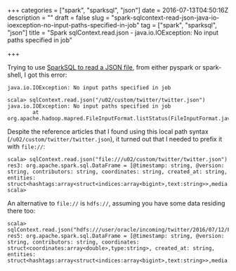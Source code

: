 +++
categories = ["spark", "sparksql", "json"]
date = 2016-07-13T04:50:16Z
description = ""
draft = false
slug = "spark-sqlcontext-read-json-java-io-ioexception-no-input-paths-specified-in-job"
tag = ["spark", "sparksql", "json"]
title = "Spark sqlContext.read.json - java.io.IOException: No input paths specified in job"

+++

Trying to use [SparkSQL to read a JSON file](http://spark.apache.org/docs/latest/sql-programming-guide.html#json-datasets), from either pyspark or spark-shell, I got this error: 

    java.io.IOException: No input paths specified in job

```
scala> sqlContext.read.json("/u02/custom/twitter/twitter.json")
java.io.IOException: No input paths specified in job
        at org.apache.hadoop.mapred.FileInputFormat.listStatus(FileInputFormat.java:202)
```

Despite the reference articles that I found using this local path syntax (`/u02/custom/twitter/twitter.json`), it turned out that I needed to prefix it with `file://`: 

```
scala> sqlContext.read.json("file:///u02/custom/twitter/twitter.json")
res3: org.apache.spark.sql.DataFrame = [@timestamp: string, @version: string, contributors: string, coordinates: string, created_at: string, entities: struct<hashtags:array<struct<indices:array<bigint>,text:string>>,media:array<struct<display_url:string,expanded_url:string,id:bigint,id_str:string,indices:array<bigint>,media_url:string,media_url_https:string,sizes:struct<large:struct<h:bigint,resize:string,w:bigint>,medium:struct<h:bigint,resize:string,w:bigint>,small:struct<h:bigint,resize:string,w:bigint>,thumb:struct<h:bigint,resize:string,w:bigint>>,source_status_id:bigint,source_status_id_str:string,source_user_id:bigint,source_user_id_str:string,type:string,url:string>>,symbols:array<struct<indices:array<bigint>,text:string>>,urls:array<struct<display_url:string,expanded_url:string...
scala>
```

An alternative to `file://` is `hdfs://`, assuming you have some data residing there too: 

```
scala> sqlContext.read.json("hdfs:///user/oracle/incoming/twitter/2016/07/12/FlumeData.1468339844123")
res5: org.apache.spark.sql.DataFrame = [@timestamp: string, @version: string, contributors: string, coordinates: struct<coordinates:array<double>,type:string>, created_at: string, entities: struct<hashtags:array<struct<indices:array<bigint>,text:string>>,media:array<struct<display_url:string,expanded_url:string,id:bigint,id_str:string,indices:array<bigint>,media_url:string,media_url_https:string,sizes:struct<large:struct<h:bigint,resize:string,w:bigint>,medium:struct<h:bigint,resize:string,w:bigint>,small:struct<h:bigint,resize:string,w:bigint>,thumb:struct<h:bigint,resize:string,w:bigint>>,source_status_id:bigint,source_status_id_str:string,source_user_id:bigint,source_user_id_str:string,type:string,url:string>>,symbols:array<struct<indices:array<bigint>,text:string>>,urls:array<struct...
```
